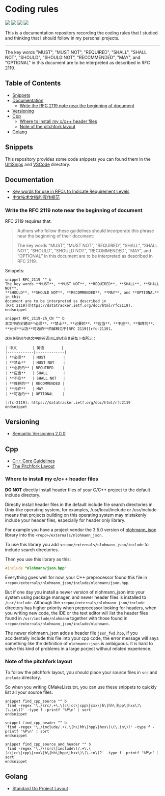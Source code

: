 # Coding rules

![](https://img.shields.io/github/check-runs/black-desk/coding-rules/master)
![](https://img.shields.io/github/commit-activity/w/black-desk/coding-rules/master)
![](https://img.shields.io/github/contributors/black-desk/coding-rules)
![](https://img.shields.io/github/license/black-desk/coding-rules)

This is a documentation repository recording the coding rules that I
studied and thinking that I should follow in my personal projects.

---------------------------------------------------------------------

The key words "MUST", "MUST NOT", "REQUIRED", "SHALL", "SHALL NOT",
"SHOULD", "SHOULD NOT", "RECOMMENDED", "MAY", and "OPTIONAL" in this
document are to be interpreted as described in RFC 2119.

## Table of Contents

- [Snippets](#snippets)
- [Documentation](#documentation)
  - [Write the RFC 2119 note near the beginning of
    document](#write-the-rfc-2119-note-near-the-beginning-of-document)
- [Versioning](#versioning)
- [Cpp](#cpp)
  - [Where to install my c/c++ header
    files](#where-to-install-my-cc-header-files)
  - [Note of the pitchfork layout](#note-of-the-pitchfork-layout)
- [Golang](#golang)

## Snippets

This repository provides some code snippets you can found them in the
[UltiSnips](docs/../UltiSnips) and [VSCode](docs/../VSCode) directory.

## Documentation

- [Key words for use in RFCs to Indicate Requirement
  Levels](https://datatracker.ietf.org/doc/html/rfc2119)
- [中文技术文档的写作规范](https://github.com/ruanyf/document-style-guide)

### Write the RFC 2119 note near the beginning of document

RFC 2119 requires that:

> Authors who follow these guidelines should incorporate this phrase
> near the beginning of their document:
>
> The key words “MUST”, “MUST NOT”, “REQUIRED”, “SHALL”, “SHALL NOT”,
> “SHOULD”, “SHOULD NOT”, “RECOMMENDED”, “MAY”, and “OPTIONAL” in this
> document are to be interpreted as described in RFC 2119.

Snippets:

``` snippets
snippet RFC_2119 "" b
The key words **MUST**, **MUST NOT**, **REQUIRED**, **SHALL**, **SHALL NOT**,
**SHOULD**, **SHOULD NOT**, **RECOMMENDED**, **MAY**, and **OPTIONAL** in this
document are to be interpreted as described in
[RFC 2119](https://datatracker.ietf.org/doc/html/rfc2119).
endsnippet

snippet RFC_2119-zh_CN "" b
本文中的关键词**必须**、**禁止**、**必要的**、**应当**、**不应**、**推荐的**、**允许**以及**可选的**的解释见于[RFC 2119][rfc-2119]。

这些关键词与原文中的英语词汇的对应关系如下表所示：

| 中文       | 英语        |
|------------|-------------|
| **必须**   | MUST        |
| **禁止**   | MUST NOT    |
| **必要的** | REQUIRED    |
| **应当**   | SHALL       |
| **不应**   | SHALL NOT   |
| **推荐的** | RECOMMENDED |
| **允许**   | MAY         |
| **可选的** | OPTIONAL    |

[rfc-2119]: https://datatracker.ietf.org/doc/html/rfc2119
endsnippet
```

## Versioning

- [Semantic Versioning 2.0.0](https://semver.org/spec/v2.0.0.html)

## Cpp

- [C++ Core
  Guidelines](https://isocpp.github.io/CppCoreGuidelines/CppCoreGuidelines)
- [The Pitchfork
  Layout](https://black-desk.github.io/pages/pintchfork-layout.html)

### Where to install my c/c++ header files

**DO NOT** directly install header files of your C/C++ project to the
default include directory.

Directly install header files in the default include file search
directories in Unix-like operating system, for examples,
/usr/local/include or /usr/include means that projects building on this
operating system may mistakenly include your header files, especially
for header only library.

For example you have a project vendor the 3.5.0 version of
[nlohmann_json](https://github.com/nlohmann/json) library into the
`<repo>/externals/nlohmann_json`.

To use this library you add `<repo>/externals/nlohmann_json/include` to
include search directories.

Then you use this library as this:

``` cpp
#include "nlohmann/json.hpp"
```

Everything goes well for now, your C++ preprocessor found this file in
`<repo>/externals/nlohmann_json/include/nlohmann/json.hpp`.

But if one day you install a newer version of nlohmann_json into your
system using package manager, and newer header files is installed to
`/usr/include`. Although the `<repo>/externals/nlohmann_json/include`
directory has higher priority when preprocessor looking for headers,
when you writing new code, the IDE or the text editor will list the
header files found in `/usr/include/nlohmann` together with those found
in `<repo>/externals/nlohmann_json/include/nlohmann`.

The newer nlohmann_json adds a header file `json_fwd.hpp`, if you
accidentally include this file into your cpp code, the error message
will says something like the definition of `nlohmann::json` is
ambiguous. It is hard to solve this kind of problems in a large porject
without related experience.

### Note of the pitchfork layout

To follow the pitchfork layout, you should place your source files in
`src` and `include` directory.

So when you writing CMakeLists.txt, you can use these snippets to
quickly list all your source files:

``` snippets
snippet find_cpp_source "" b
`find -regex '\./src/.+\.\(c\|cc\|cpp\|cxx\|h\|hh\|hpp\|hxx\)\(\.in\)?' -type f -printf '%P\n' | sort`
endsnippet

snippet find_cpp_header "" b
`find -regex '\./include/.+\.\(h\|hh\|hpp\|hxx\)\(\.in\)?' -type f -printf '%P\n' | sort`
endsnippet

snippet find_cpp_source_and_header "" b
`find -regex '\./\(src\|include\)/.+\.\(c\|cc\|cpp\|cxx\|h\|hh\|hpp\|hxx\)\(\.in\)?' -type f -printf '%P\n' | sort`
endsnippet
```

## Golang

- [Standard Go Project
  Layout](https://github.com/golang-standards/project-layout)

